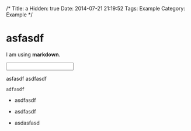 /*
 Title: a
 Hidden: true
 Date: 2014-07-21 21:19:52
 Tags: Example
 Category: Example
*/
# asfasdf

I am using __markdown__.

<input type="text" />

asfasdf
asdfasdf


	adfasdf


* asdfasdf

* asdfasdf

* asdasfasd